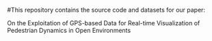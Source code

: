 #This repository contains the source code and datasets for our paper:

On the Exploitation of GPS-based Data for Real-time Visualization of Pedestrian Dynamics in Open Environments
 
